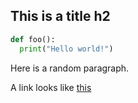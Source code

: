 ## This is a title h2

```python
def foo():
  print("Hello world!")
```

Here is a random paragraph.

A link looks like [this](http://google.com)
